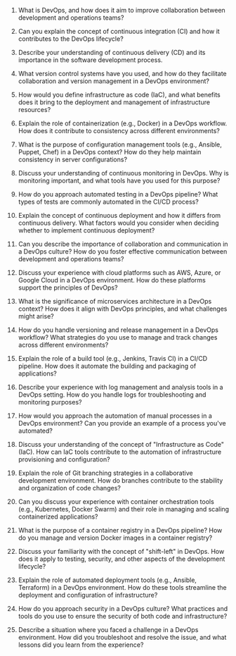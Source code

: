 1. What is DevOps, and how does it aim to improve collaboration between development and operations teams?

2. Can you explain the concept of continuous integration (CI) and how it contributes to the DevOps lifecycle?

3. Describe your understanding of continuous delivery (CD) and its importance in the software development process.

4. What version control systems have you used, and how do they facilitate collaboration and version management in a DevOps environment?

5. How would you define infrastructure as code (IaC), and what benefits does it bring to the deployment and management of infrastructure resources?

6. Explain the role of containerization (e.g., Docker) in a DevOps workflow. How does it contribute to consistency across different environments?

7. What is the purpose of configuration management tools (e.g., Ansible, Puppet, Chef) in a DevOps context? How do they help maintain consistency in server configurations?

8. Discuss your understanding of continuous monitoring in DevOps. Why is monitoring important, and what tools have you used for this purpose?

9. How do you approach automated testing in a DevOps pipeline? What types of tests are commonly automated in the CI/CD process?

10. Explain the concept of continuous deployment and how it differs from continuous delivery. What factors would you consider when deciding whether to implement continuous deployment?

11. Can you describe the importance of collaboration and communication in a DevOps culture? How do you foster effective communication between development and operations teams?

12. Discuss your experience with cloud platforms such as AWS, Azure, or Google Cloud in a DevOps environment. How do these platforms support the principles of DevOps?

13. What is the significance of microservices architecture in a DevOps context? How does it align with DevOps principles, and what challenges might arise?

14. How do you handle versioning and release management in a DevOps workflow? What strategies do you use to manage and track changes across different environments?

15. Explain the role of a build tool (e.g., Jenkins, Travis CI) in a CI/CD pipeline. How does it automate the building and packaging of applications?

16. Describe your experience with log management and analysis tools in a DevOps setting. How do you handle logs for troubleshooting and monitoring purposes?

17. How would you approach the automation of manual processes in a DevOps environment? Can you provide an example of a process you've automated?

18. Discuss your understanding of the concept of "Infrastructure as Code" (IaC). How can IaC tools contribute to the automation of infrastructure provisioning and configuration?

19. Explain the role of Git branching strategies in a collaborative development environment. How do branches contribute to the stability and organization of code changes?

20. Can you discuss your experience with container orchestration tools (e.g., Kubernetes, Docker Swarm) and their role in managing and scaling containerized applications?

21. What is the purpose of a container registry in a DevOps pipeline? How do you manage and version Docker images in a container registry?

22. Discuss your familiarity with the concept of "shift-left" in DevOps. How does it apply to testing, security, and other aspects of the development lifecycle?

23. Explain the role of automated deployment tools (e.g., Ansible, Terraform) in a DevOps environment. How do these tools streamline the deployment and configuration of infrastructure?

24. How do you approach security in a DevOps culture? What practices and tools do you use to ensure the security of both code and infrastructure?

25. Describe a situation where you faced a challenge in a DevOps environment. How did you troubleshoot and resolve the issue, and what lessons did you learn from the experience?
